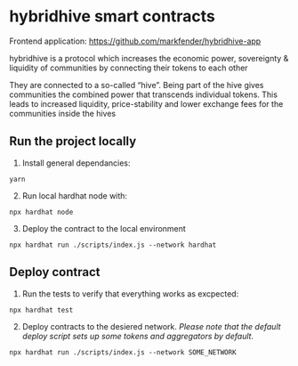 # hybridhive smart contracts

Frontend application: https://github.com/markfender/hybridhive-app

hybridhive is a protocol which increases the economic power, sovereignty & liquidity of communities by connecting their tokens to each other

They are connected to a so-called “hive”. Being part of the hive gives communities the combined power that transcends individual tokens. This leads to increased liquidity, price-stability and lower exchange fees for the communities inside the hives

## Run the project locally

1. Install general dependancies:

```
yarn
```

2. Run local hardhat node with:

```
npx hardhat node
```

3. Deploy the contract to the local environment

```
npx hardhat run ./scripts/index.js --network hardhat
```

## Deploy contract

1. Run the tests to verify that everything works as excpected:

```
npx hardhat test
```

2. Deploy contracts to the desiered network. *Please note that the default deploy script sets up some tokens and aggregators by default.*

```
npx hardhat run ./scripts/index.js --network SOME_NETWORK
```
